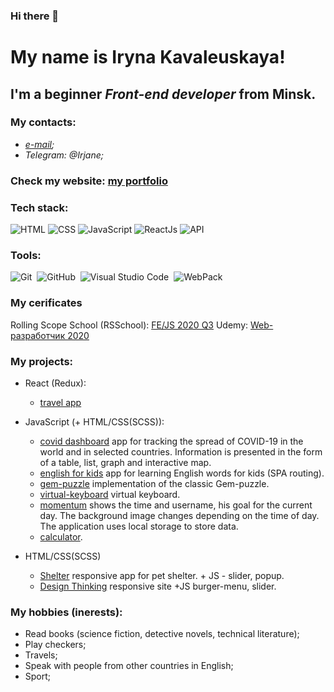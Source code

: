 ### Hi there 👋
# My name is **Iryna Kavaleuskaya**!
## I'm a beginner *Front-end developer* from Minsk.

### My contacts:
* _[e-mail](zkioz4004@gmail.com);_
* _Telegram: @Irjane;_

### Check my website: [my portfolio](https://irenakowalewska-portfolio.netlify.app)

### Tech stack:
![HTML](https://img.shields.io/badge/-HTML-090909?style=for-the-badge&logo=html5)
![CSS](https://img.shields.io/badge/-CSS-090909?style=for-the-badge&logo=css3)
![JavaScript](https://img.shields.io/badge/-JavaScript-090909?style=for-the-badge&logo=JavaScript)
![ReactJs](https://img.shields.io/badge/-ReactJs-090909?style=for-the-badge&logo=React)
![API](https://img.shields.io/badge/-REST&#032;API-090909?style=for-the-badge)

### Tools:
![Git](https://img.shields.io/badge/-Git-333333?style=flat&logo=git)&nbsp;
![GitHub](https://img.shields.io/badge/-GitHub-333333?style=flat&logo=github)&nbsp;
![Visual Studio Code](https://img.shields.io/badge/-Visual%20Studio%20Code-333333?style=flat&logo=visual-studio-code&logoColor=007ACC)&nbsp;
![WebPack](https://img.shields.io/badge/-WebPack-333333?style=flat&logo=WebPack)&nbsp;

### My cerificates
Rolling Scope School (RSSchool):
[FE/JS 2020 Q3](https://app.rs.school/certificate/0n8v93bq)
Udemy:
[Web-разработчик 2020](https://www.udemy.com/certificate/UC-f446eab4-ae83-4f59-b277-209f5b4f84d0/)

### My projects:
* React (Redux):
    *  [travel app](https://github.com/IrenaKowalewska/travel-app) 
* JavaScript (+ HTML/CSS(SCSS)):
    * [covid dashboard](https://github.com/IrenaKowalewska/covid-2019-dashboard) app for tracking the spread of COVID-19 in the world and in selected countries. Information is presented in the form of a table, list, graph and interactive map.
    * [english for kids](https://github.com/IrenaKowalewska/english-for-kids) app for learning English words for kids (SPA routing).
    * [gem-puzzle](https://github.com/IrenaKowalewska/gem-puzzle) implementation of the classic Gem-puzzle.
    * [virtual-keyboard](https://github.com/IrenaKowalewska/virtual-keyboard) virtual keyboard.
    * [momentum](https://github.com/IrenaKowalewska/momentum/blob/main/README.md) shows the time and username, his goal for the current day. The background image changes depending on the time of day. The application uses local storage to store data.
    * [calculator](https://github.com/IrenaKowalewska/calculator).

* HTML/CSS(SCSS)
    * [Shelter](https://github.com/IrenaKowalewska/shelter) responsive app for pet shelter. + JS - slider, popup.
    * [Design Thinking](https://github.com/IrenaKowalewska/design-thinking) responsive site +JS burger-menu, slider.

### My hobbies (inerests):
* Read books (science fiction, detective novels, technical literature);
* Play checkers;
* Travels;
* Speak with people from other countries in English;
* Sport;
